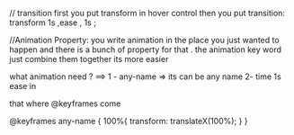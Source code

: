 // transition 
first you put transform in hover control 
then you put transition: transform 1s ,ease , 1s ;

//Animation Property: 
you write animation in the place you just wanted to happen and there is a bunch of property for that . the animation key word just combine them together its more easier 

what animation need ? ==> 
1 - any-name => its can be any name 
2- time 1s ease in 
 
 that where @keyframes come 

 @keyframes any-name {
  100%{
     transform: translateX(100%); 
  }
 } 